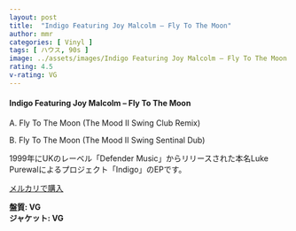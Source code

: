 ```yaml
---
layout: post
title:  "Indigo Featuring Joy Malcolm – Fly To The Moon"
author: mmr
categories: [ Vinyl ]
tags: [ ハウス, 90s ]
image: ../assets/images/Indigo Featuring Joy Malcolm – Fly To The Moon.jpg
rating: 4.5
v-rating: VG
---
```


#### Indigo Featuring Joy Malcolm – Fly To The Moon

A. Fly To The Moon (The Mood II Swing Club Remix)

B. Fly To The Moon (The Mood II Swing Sentinal Dub)

1999年にUKのレーベル「Defender Music」からリリースされた本名Luke Purewalによるプロジェクト「Indigo」のEPです。



[メルカリで購入](https://jp.mercari.com/item/m68578670923?afid=6142608987)

<div class="mt-4 mb-4 d-flex align-items-center">
<strong class="mr-1">盤質: VG</strong>
</div>
<div class="mt-4 mb-4 d-flex align-items-center">
<strong class="mr-1">ジャケット: VG</strong>
</div>
